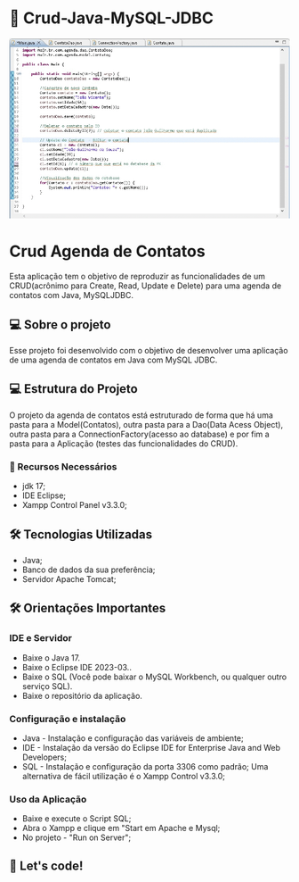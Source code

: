 # 🚧 Crud-Java-MySQL-JDBC

<p align="center">
    <img src="./img/project-java-jdbc.gif" max-width="600">    
</p>

# Crud Agenda de Contatos
 Esta aplicação tem o objetivo de reproduzir as funcionalidades de um CRUD(acrônimo para Create, Read, Update e Delete) para uma agenda de contatos com Java, MySQLJDBC.
 
 ## 💻 Sobre o projeto
 Esse projeto foi desenvolvido com o objetivo de desenvolver uma aplicação de uma agenda de contatos em Java com MySQL JDBC.
 
 ## 💻 Estrutura do Projeto
 O projeto da agenda de contatos está estruturado de forma que há uma pasta para a Model(Contatos), outra pasta para a Dao(Data Acess Object), outra pasta para a ConnectionFactory(acesso ao database) e por fim a pasta para a Aplicação (testes das funcionalidades do CRUD).
 
 ### 🚧 Recursos Necessários

* jdk 17;
* IDE Eclipse;
* Xampp Control Panel v3.3.0; 


## 🛠 Tecnologias Utilizadas

* Java;
* Banco de dados da sua preferência;
* Servidor Apache Tomcat;


## 🛠 Orientações Importantes

### IDE e Servidor
* Baixe o Java 17.
* Baixe o Eclipse IDE 2023-03..
* Baixe o SQL (Você pode baixar o MySQL Workbench, ou qualquer outro serviço SQL).
* Baixe o repositório da aplicação. 

### Configuração e instalação
* Java - Instalação e configuração das variáveis de ambiente;
* IDE - Instalação da versão do Eclipse IDE for Enterprise Java and Web Developers;
* SQL - Instalação e configuração da porta 3306 como padrão; Uma alternativa de fácil utilização é o Xampp Control v3.3.0;

### Uso da Aplicação
* Baixe e execute o Script SQL;
* Abra o Xampp e clique em "Start em Apache e Mysql;
* No projeto  - "Run on Server";

## 🚀 Let's code! 
